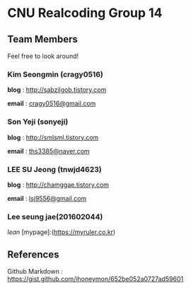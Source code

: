 # CNU Realcoding Group 14
## Team Members

Feel free to look around!

### Kim Seongmin (cragy0516)

**blog**	 : http://sabzilgob.tistory.com

**email**	 : cragy0516@gmail.com

### Son Yeji (sonyeji)

**blog**	 : http://smlsml.tistory.com

**email**	 : ths3385@naver.com

### LEE SU Jeong (tnwjd4623)

**blog**	 : http://chamggae.tistory.com

**email**	 : lsj9556@gmail.com

### Lee seung jae(201602044)
*lean*
[mypage]:(https://myruler.co.kr)

## References

Github Markdown	: https://gist.github.com/ihoneymon/652be052a0727ad59601

